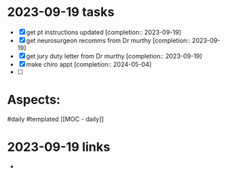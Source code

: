 
# 2023-09-19 tasks

- [x] get pt instructions updated  [completion:: 2023-09-19]
- [x] get neurosurgeon recomms from Dr murthy  [completion:: 2023-09-19]
- [x] get jury duty letter from Dr murthy  [completion:: 2023-09-19]
- [x] make chiro appt  [completion:: 2024-05-04]
- [ ] 

# Aspects:
#daily #templated
[[MOC - daily]]

# 2023-09-19 links
- 


